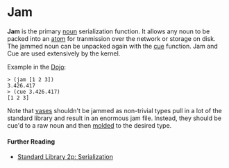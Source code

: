 # Jam

**Jam** is the primary [noun](noun.md) serialization function. It allows any noun to be packed into an [atom](atom.md) for tranmission over the network or storage on disk. The jammed noun can be unpacked again with the [cue](cue.md) function. Jam and Cue are used extensively by the kernel.

Example in the [Dojo](dojo.md):

```
> (jam [1 2 3])
3.426.417
> (cue 3.426.417)
[1 2 3]
```

Note that [vases](vase.md) shouldn't be jammed as non-trivial types pull in a lot of the standard library and result in an enormous jam file. Instead, they should be cue'd to a raw noun and then [molded](mold.md) to the desired type.

#### Further Reading

- [Standard Library 2p: Serialization](../hoon/reference/stdlib/2p.md)
